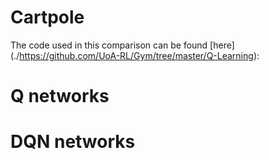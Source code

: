 # Cartpole
The code used in this comparison can be found [here] (./https://github.com/UoA-RL/Gym/tree/master/Q-Learning): 


# Q networks



# DQN networks

